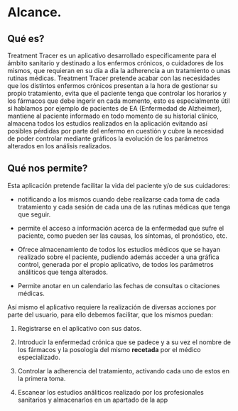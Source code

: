 # Alcance.

## Qué es?

Treatment Tracer es un aplicativo desarrollado específicamente para el ámbito sanitario y destinado a los enfermos crónicos, o cuidadores de los mismos, que requieran en su día a día la adherencia a un tratamiento o unas rutinas médicas.
Treatment Tracer pretende acabar con las necesidades que los distintos enfermos crónicos presentan a la hora de gestionar su propio tratamiento, evita que el paciente tenga que controlar los horarios y los fármacos que debe ingerir en cada momento, esto es especialmente útil si hablamos por ejemplo de pacientes de EA (Enfermedad de Alzheimer), mantiene al paciente informado en todo momento de su historial clínico, almacena todos los estudios realizados en la aplicación evitando así posibles pérdidas por parte del enfermo en cuestión y cubre la necesidad de poder controlar mediante gráficos la evolución de los parámetros alterados en los análisis realizados.

## Qué nos permite?
Esta aplicación pretende facilitar la vida del paciente y/o de sus cuidadores:

* notificando a los mismos cuando debe realizarse cada toma de cada tratamiento y cada sesión de cada una de las rutinas médicas que tenga que seguir.
* permite el acceso a información acerca de la enfermedad que sufre el paciente, como pueden ser las causas, los síntomas, el pronóstico, etc. 

* Ofrece almacenamiento de todos los estudios médicos que se hayan realizado sobre el paciente, pudiendo además acceder a una gráfica control, generada por el propio aplicativo, de todos los parámetros análiticos que tenga alterados.

* Permite anotar en un calendario las fechas de consultas o citaciones médicas.

Así mismo el aplicativo requiere la realización de diversas acciones por parte del usuario, para ello debemos facilitar, que los mismos puedan:

1. Registrarse en el aplicativo con sus datos.

1. Introducir la enfermedad crónica que se padece y a su vez el nombre de los fármacos y la posología del mismo **recetada** por el médico especializado.

1. Controlar la adherencia del tratamiento, activando cada uno de estos en la primera toma.

1. Escanear los estudios análiticos realizado por los profesionales sanitarios y almacenarlos en un apartado de la app

